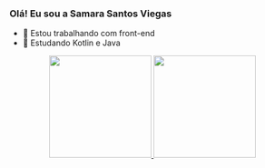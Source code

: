 ### Olá! Eu sou a Samara Santos Viegas

- 🔭  Estou trabalhando com front-end
- 🌱 Estudando Kotlin e Java


<div align="center">
  <a href="https://github.com/samarasantosv">
  <img height = "180em" src = "https://github-readme-stats.vercel.app/api?username=samarasantosv&show_icons=true&theme=dracula&include_all_commits=true&count_private=true" />
  <img height = "180em" src = "https://github-readme-stats.vercel.app/api/top-langs/?username=samarasantosv&layout=compact&langs_count=7&theme=dracula" />
</div>
  
 
